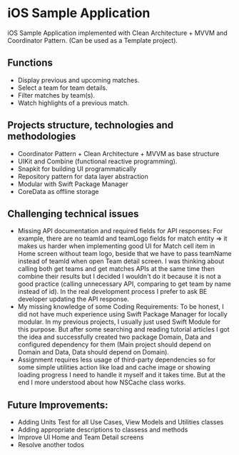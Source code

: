 # iOS Sample Application

iOS Sample Application implemented with Clean Architecture + MVVM and Coordinator Pattern. (Can be used as a Template project). 

## Functions
* Display previous and upcoming matches.
* Select a team for team details.
* Filter matches by team(s).
* Watch highlights of a previous match.

## Projects structure, technologies and methodologies
* Coordinator Pattern + Clean Architecture + MVVM as base structure
* UIKit and Combine (functional reactive programming).
* Snapkit for building UI programmatically
* Repository pattern for data layer abstraction
* Modular with Swift Package Manager
* CoreData as offline storage

## Challenging technical issues
* Missing API documentation and required fields for API responses: For example, there are no teamId and teamLogo fields for match entity => it makes us harder when implementing good UI for Match cell item in Home screen without team logo, beside that we have to pass teamName instead of teamId when open Team detail screen. I was thinking about calling both get teams and get matches APIs at the same time then combine their results but I decided I wouldn't do it because it is not a good practice (calling unnecessary API, comparing to get team by name instead of id). In the real development process I prefer to ask BE developer updating the API response.
* My missing knowledge of some Coding Requirements: To be honest, I did not have much experience using Swift Package Manager for locally modular. In my previous projects, I usually just used Swift Module for this purpose. But after some searching and reading tutorial articles I got the idea and successfully created two package Domain, Data and configured dependency for them (Main project should depend on Domain and Data, Data should depend on Domain).
* Assignment requires less usage of third-party dependencies so for some simple utilities action like load and cache image or showing loading progress I need to handle it myself and it takes time. But at the end I more understood about how NSCache class works.

## Future Improvements:
* Adding Units Test for all Use Cases, View Models and Utilities classes
* Adding appropriate descriptions to classess and methods
* Improve UI Home and Team Detail screens
* Resolve another todos
